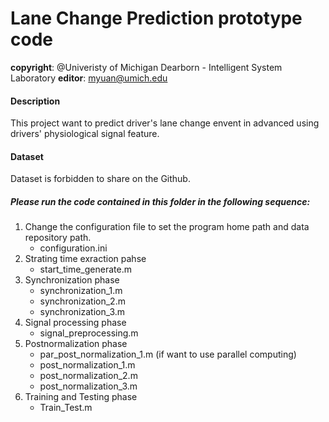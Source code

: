 # Lane Change Prediction prototype code
**copyright**: @Univeristy of Michigan Dearborn - Intelligent System Laboratory
**editor**: myuan@umich.edu

#### Description
This project want to predict driver's lane change envent in advanced using drivers' physiological signal feature.

#### Dataset
Dataset is forbidden to share on the Github.

##### Please run the code contained in this folder in the following sequence:
1. Change the configuration file to set the program home path and data repository path.
	* configuration.ini
2. Strating time exraction pahse
	* start_time_generate.m
3. Synchronization phase
	* synchronization_1.m
	* synchronization_2.m
	* synchronization_3.m
4. Signal processing phase
	* signal_preprocessing.m
5. Postnormalization phase
	* par_post_normalization_1.m (if want to use parallel computing)
	* post_normalization_1.m
	* post_normalization_2.m
	* post_normalization_3.m
6. Training and Testing phase
	* Train_Test.m